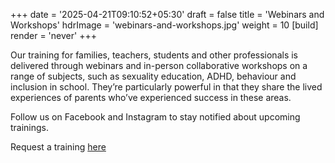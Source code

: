 +++
date = '2025-04-21T09:10:52+05:30'
draft = false
title = 'Webinars and Workshops'
hdrImage = 'webinars-and-workshops.jpg'
weight = 10
[build]
    render = 'never'
+++

Our training for families, teachers, students and other professionals is delivered through webinars and in-person collaborative workshops on a range of subjects, such as sexuality education, ADHD, behaviour and inclusion in school. They’re particularly powerful in that they share the lived experiences of parents who’ve experienced success in these areas.

Follow us on Facebook and Instagram to stay notified about upcoming trainings.

Request a training [here](https://docs.google.com/forms/d/e/1FAIpQLSe7FEbJMB0sGvMyvQ7qd8me3HjN6UPbkmDZCRFRmyOkcXUXvg/viewform)
